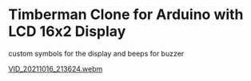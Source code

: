 # Timberman Clone for Arduino with LCD 16x2 Display
custom symbols for the display and beeps for buzzer

[VID_20211016_213624.webm](https://github.com/m-brudi/Arduino-Timberman-Clone/assets/9294139/de1e89c8-21ed-4400-8ad8-8eccc8919648)
